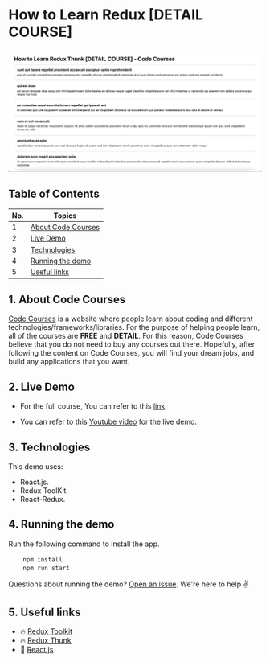# How to Learn Redux [DETAIL COURSE]

![](./screenshots/screenshot.png)

## Table of Contents

| No. | Topics                                    |
| --- | ----------------------------------------- |
| 1   | [About Code Courses](#about-code-courses) |
| 2   | [Live Demo](#live-demo)                   |
| 3   | [Technologies](#technologies)             |
| 4   | [Running the demo](#running-the-demo)     |
| 5   | [Useful links](#useful-links)             |

<a id="about-code-courses"></a>

## 1. About Code Courses

[Code Courses](https://codecourses.site) is a website where people learn about coding and different technologies/frameworks/libraries. For the purpose of helping people learn, all of the courses are **FREE** and **DETAIL**. For this reason, Code Courses believe that you do not need to buy any courses out there. Hopefully, after following the content on Code Courses, you will find your dream jobs, and build any applications that you want.

<a id="live-demo"></a>

## 2. Live Demo

- For the full course, You can refer to this [link](https://codecourses.site/react/how-to-learn-redux-thunk-ep-1/).

- You can refer to this [Youtube video](https://www.youtube.com/watch?v=ameL4CxFh3s) for the live demo.

<a id="technologies"></a>

## 3. Technologies

This demo uses:

- React.js.
- Redux ToolKit.
- React-Redux.

<a id="running-the-demo"></a>

## 4. Running the demo

Run the following command to install the app.

```sh
    npm install
    npm run start
```

Questions about running the demo? [Open an issue](https://github.com/codecourses-site/redux-thunk-course/issues). We're here to help ✌️

<a id="useful-links"></a>

## 5. Useful links

- 🔥 [Redux Toolkit](https://redux-toolkit.js.org/)
- 🔥 [Redux Thunk](https://github.com/reduxjs/redux-thunk)
- 🔷 [React.js](https://reactjs.org/)
